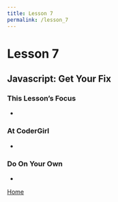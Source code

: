 ```yaml
---
title: Lesson 7
permalink: /lesson_7
---
```


# Lesson 7

## Javascript: Get Your Fix

### This Lesson’s Focus
*

### At CoderGirl
*

### Do On Your Own
*

[Home]( /web_group_cohort )

